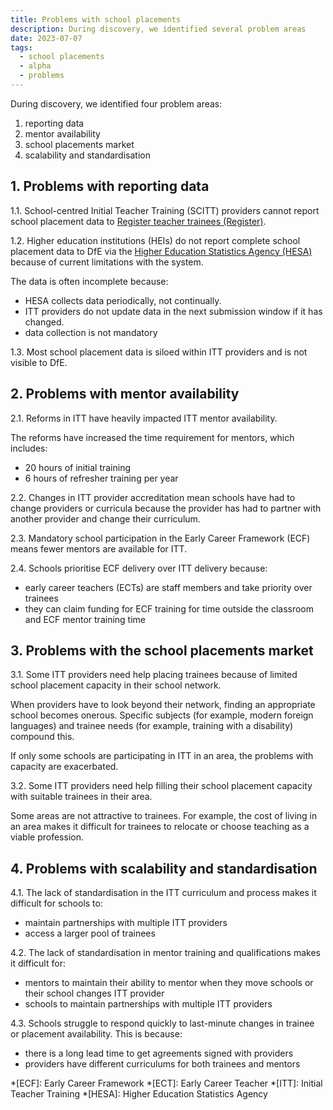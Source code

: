 ```yaml
---
title: Problems with school placements
description: During discovery, we identified several problem areas
date: 2023-07-07
tags:
  - school placements
  - alpha
  - problems
---
```


During discovery, we identified four problem areas:

1. reporting data
2. mentor availability
3. school placements market
4. scalability and standardisation

## 1. Problems with reporting data

1.1. School-centred Initial Teacher Training (SCITT) providers cannot report school placement data to [Register teacher trainees (Register)](https://www.register-trainee-teachers.service.gov.uk/).

1.2. Higher education institutions (HEIs) do not report complete school placement data to DfE via the [Higher Education Statistics Agency (HESA)](https://www.hesa.ac.uk/) because of current limitations with the system.

The data is often incomplete because:

- HESA collects data periodically, not continually.
- ITT providers do not update data in the next submission window if it has changed.
- data collection is not mandatory

1.3. Most school placement data is siloed within ITT providers and is not visible to DfE.

## 2. Problems with mentor availability

2.1. Reforms in ITT have heavily impacted ITT mentor availability.

The reforms have increased the time requirement for mentors, which includes:

- 20 hours of initial training
- 6 hours of refresher training per year

2.2. Changes in ITT provider accreditation mean schools have had to change providers or curricula because the provider has had to partner with another provider and change their curriculum.

2.3. Mandatory school participation in the Early Career Framework (ECF) means fewer mentors are available for ITT.

2.4. Schools prioritise ECF delivery over ITT delivery because:

- early career teachers (ECTs) are staff members and take priority over trainees
- they can claim funding for ECF training for time outside the classroom and ECF mentor training time

## 3. Problems with the school placements market

3.1. Some ITT providers need help placing trainees because of limited school placement capacity in their school network.

When providers have to look beyond their network, finding an appropriate school becomes onerous. Specific subjects (for example, modern foreign languages) and trainee needs (for example, training with a disability) compound this.

If only some schools are participating in ITT in an area, the problems with capacity are exacerbated.

3.2. Some ITT providers need help filling their school placement capacity with suitable trainees in their area.

Some areas are not attractive to trainees. For example, the cost of living in an area makes it difficult for trainees to relocate or choose teaching as a viable profession.

## 4. Problems with scalability and standardisation

4.1. The lack of standardisation in the ITT curriculum and process makes it difficult for schools to:

- maintain partnerships with multiple ITT providers
- access a larger pool of trainees

4.2. The lack of standardisation in mentor training and qualifications makes it difficult for:

- mentors to maintain their ability to mentor when they move schools or their school changes ITT provider
- schools to maintain partnerships with multiple ITT providers

4.3. Schools struggle to respond quickly to last-minute changes in trainee or placement availability. This is because:

- there is a long lead time to get agreements signed with providers
- providers have different curriculums for both trainees and mentors

*[ECF]: Early Career Framework
*[ECT]: Early Career Teacher
*[ITT]: Initial Teacher Training
*[HESA]: Higher Education Statistics Agency
